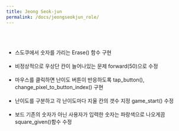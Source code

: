 ```yaml
---
title: Jeong Seok-jun
permalink: /docs/jeongseokjun_role/
---
```

<br><br>
- 스도쿠에서 숫자를 가리는 Erase() 함수 구현<br><br>
- 비정상적으로 우상단 칸이 늘어나있는 문제 forward(50)으로 수정<br><br>
- 마우스를 클릭하면 난이도 버튼이 반응하도록  tap_button(), change_pixel_to_button_index() 구현<br><br>
- 난이도를 구분하고 각 난이도마다 지울 칸의 갯수 지정 game_start() 수정<br><br>
- 보드 기존의 숫자가 아닌 사용자가 입력한 숫자는 파랑색으로 나오게끔 square_given()함수 수정<br><br>
